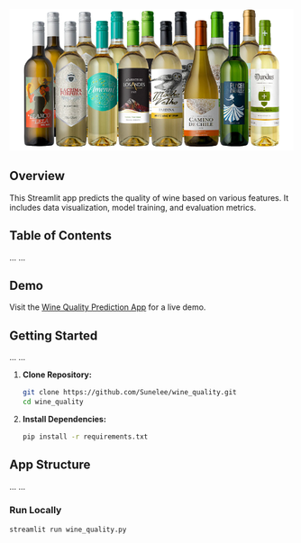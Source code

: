 ![Wine Quality](wine_quality.png)

## Overview

This Streamlit app predicts the quality of wine based on various features. It includes data visualization, model training, and evaluation metrics.

## Table of Contents
...
...

## Demo

Visit the [Wine Quality Prediction App](https://sunelee-quality-wine-wine-quality-cojn95.streamlit.app/) for a live demo.

## Getting Started
...
...

1. **Clone Repository:**

    ```bash
    git clone https://github.com/Sunelee/wine_quality.git
    cd wine_quality
    ```

2. **Install Dependencies:**

    ```bash
    pip install -r requirements.txt
    ```

## App Structure
...
...

### Run Locally

```bash
streamlit run wine_quality.py
